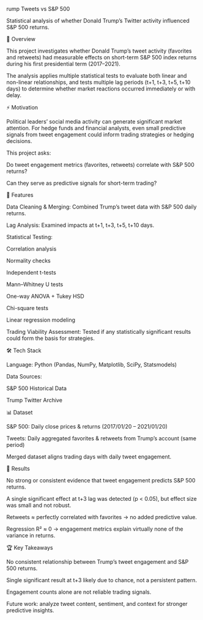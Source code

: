 rump Tweets vs S&P 500

Statistical analysis of whether Donald Trump’s Twitter activity influenced S&P 500 returns.

📌 Overview

This project investigates whether Donald Trump’s tweet activity (favorites and retweets) had measurable effects on short-term S&P 500 index returns during his first presidential term (2017–2021).

The analysis applies multiple statistical tests to evaluate both linear and non-linear relationships, and tests multiple lag periods (t+1, t+3, t+5, t+10 days) to determine whether market reactions occurred immediately or with delay.

⚡ Motivation

Political leaders’ social media activity can generate significant market attention. For hedge funds and financial analysts, even small predictive signals from tweet engagement could inform trading strategies or hedging decisions.

This project asks:

Do tweet engagement metrics (favorites, retweets) correlate with S&P 500 returns?

Can they serve as predictive signals for short-term trading?

🔑 Features

Data Cleaning & Merging: Combined Trump’s tweet data with S&P 500 daily returns.

Lag Analysis: Examined impacts at t+1, t+3, t+5, t+10 days.

Statistical Testing:

Correlation analysis

Normality checks

Independent t-tests

Mann–Whitney U tests

One-way ANOVA + Tukey HSD

Chi-square tests

Linear regression modeling

Trading Viability Assessment: Tested if any statistically significant results could form the basis for strategies.

🛠️ Tech Stack

Language: Python (Pandas, NumPy, Matplotlib, SciPy, Statsmodels)

Data Sources:

S&P 500 Historical Data

Trump Twitter Archive

📊 Dataset

S&P 500: Daily close prices & returns (2017/01/20 – 2021/01/20)

Tweets: Daily aggregated favorites & retweets from Trump’s account (same period)

Merged dataset aligns trading days with daily tweet engagement.

🚀 Results

No strong or consistent evidence that tweet engagement predicts S&P 500 returns.

A single significant effect at t+3 lag was detected (p < 0.05), but effect size was small and not robust.

Retweets ≈ perfectly correlated with favorites → no added predictive value.

Regression R² ≈ 0 → engagement metrics explain virtually none of the variance in returns.

🏆 Key Takeaways

No consistent relationship between Trump’s tweet engagement and S&P 500 returns.

Single significant result at t+3 likely due to chance, not a persistent pattern.

Engagement counts alone are not reliable trading signals.

Future work: analyze tweet content, sentiment, and context for stronger predictive insights.
